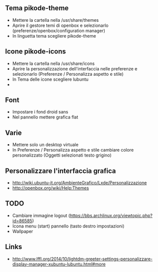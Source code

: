 Tema pikode-theme
---
* Mettere la cartella nella /usr/share/themes
* Aprire il gestore temi di openbox e selezionarlo (preferenze/openbox/configuration manager)
* In linguetta tema scegliere pikode-theme

Icone pikode-icons
---
* Mettere la cartella nella /usr/share/icons
* Aprire la personalizzazione dell'interfaccia nelle preferenze e selezionarlo (Preferenze / Personalizza aspetto e stile)
* In Tema delle icone scegliere lubuntu
* 

Font
---
* Impostare i fond droid sans
* Nel pannello mettere grafica flat 

Varie
---
* Mettere solo un desktop virtuale
* In Preferenze / Personalizza aspetto e stile cambiare colore personalizzato (Oggetti selezionati testo grigino)


Personalizzare l'interfaccia grafica
---
* http://wiki.ubuntu-it.org/AmbienteGrafico/Lxde/Personalizzazione
* http://openbox.org/wiki/Help:Themes

TODO
---
* Cambiare immagine logout (https://bbs.archlinux.org/viewtopic.php?id=86585)
* Icona menu (start) pannello (tasto destro impostazioni)
* Wallpaper

Links
---
* http://www.lffl.org/2014/10/lightdm-greeter-settings-personalizzare-display-manager-xubuntu-lubuntu.html#more
